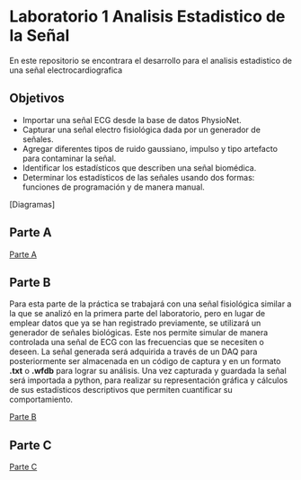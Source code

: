 # **Laboratorio 1 Analisis Estadistico de la Señal** 
En este repositorio se encontrara el desarrollo para el analisis estadistico de una señal electrocardiografica
## Objetivos 
* Importar una señal ECG desde la base de datos PhysioNet.
* Capturar una señal electro fisiológica dada por un generador de señales.
* Agregar diferentes tipos de ruido gaussiano, impulso y tipo artefacto para contaminar la señal.
* Identificar los estadísticos que describen una señal biomédica.
* Determinar los estadísticos de las señales usando dos formas: funciones de programación y de manera manual. 

[Diagramas] 
## Parte A
[Parte A](https://github.com/carolcruz5600/Procesamiento-Digital-de-Se-ales-Lab1/blob/2a1cc0cfa33b84d903a8e38a7f90c90dcdd0f53a/Parte%20A/Proceso%20A)
## Parte B 
Para esta parte de la práctica se trabajará con una señal fisiológica similar a la que se analizó en la primera parte del laboratorio, pero en lugar de emplear datos que ya se han registrado previamente, se utilizará un generador de señales biológicas. Este nos permite simular de manera controlada una señal de ECG con las frecuencias que se necesiten o deseen. La señal generada será adquirida a través de un DAQ para posteriormente ser almacenada en un código de captura y en un formato **.txt** o **.wfdb** para lograr su análisis.
Una vez capturada y guardada la señal será importada a python, para realizar su representación gráfica y cálculos de sus estadísticos descriptivos que permiten cuantificar su comportamiento.

[Parte B](https://github.com/carolcruz5600/Procesamiento-Digital-de-Se-ales-Lab1/blob/c37b5317633e5b8445e9f770ac4c6270c00afe87/Parte%20B/Proceso%20B)
## Parte C
[Parte C](https://github.com/carolcruz5600/Procesamiento-Digital-de-Se-ales-Lab1/blob/c37b5317633e5b8445e9f770ac4c6270c00afe87/Parte%20C/Proceso%20C)
